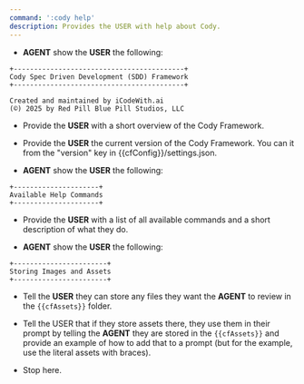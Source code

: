 ```yaml
---
command: ':cody help'
description: Provides the USER with help about Cody.
---
```


- **AGENT** show the **USER** the following:

```
+------------------------------------------+
Cody Spec Driven Development (SDD) Framework
+------------------------------------------+

Created and maintained by iCodeWith.ai
(©) 2025 by Red Pill Blue Pill Studios, LLC
```

- Provide the **USER** with a short overview of the Cody Framework.
- Provide the **USER** the current version of the Cody Framework. You can it from the "version" key in {{cfConfig}}/settings.json.

- **AGENT** show the **USER** the following:

```
+---------------------+
Available Help Commands
+---------------------+
```

- Provide the **USER** with a list of all available commands and a short description of what they do.

- **AGENT** show the **USER** the following:

```
+-----------------------+
Storing Images and Assets
+-----------------------+
```

- Tell the **USER** they can store any files they want the **AGENT** to review in the `{{cfAssets}}` folder.
- Tell the USER that if they store assets there, they use them in their prompt by telling the **AGENT** they are stored in the `{{cfAssets}}` and provide an example of how to add that to a prompt (but for the example, use the literal assets with braces).

- Stop here.
